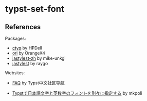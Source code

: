 # typst-set-font

## References

Packages:

- [ctyp](https://github.com/HPDell/ctyp/tree/6ad2953f8f942cd16ceae29668ece30622e03ed0)
  by HPDell
- [ori](https://typst.app/universe/package/ori/0.2.2/)
  by OrangeX4
- [jastylest-zh](https://typst.app/universe/package/jastylest-zh/0.1.1/)
  by mike-unkgi
- [jastylest](https://typst.app/universe/package/jastylest/0.1.1/)
  by raygo

Websites:

- [FAQ](https://typst-doc-cn.github.io/guide/FAQ.html)
  by Typst中文社区导航

- [Typstで日本語文字と英数字のフォントを別々に指定する](https://zenn.dev/mkpoli/articles/6234c1d2a595bd)
  by mkpoli
